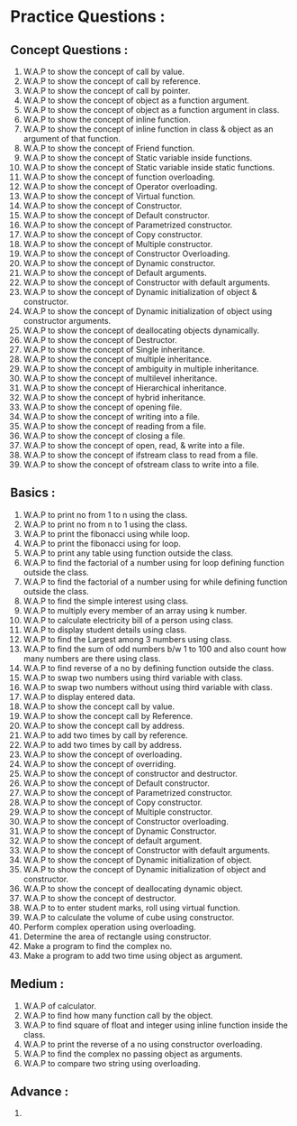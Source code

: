 
# Practice Questions :

## Concept Questions : 

1. W.A.P to show the concept of call by value.
2. W.A.P to show the concept of call by reference.
3. W.A.P to show the concept of call by pointer.
4. W.A.P to show the concept of object as a function argument.
5. W.A.P to show the concept of object as a function argument in class.
6. W.A.P to show the concept of inline function.
7. W.A.P to show the concept of inline function in class & object as an argument of that function.
8. W.A.P to show the concept of Friend function.
9.  W.A.P to show the concept of Static variable inside functions.
10. W.A.P to show the concept of Static variable inside static functions.
11. W.A.P to show the concept of function overloading.
12. W.A.P to show the concept of Operator overloading.
13. W.A.P to show the concept of Virtual function.
14. W.A.P to show the concept of Constructor.
15. W.A.P to show the concept of Default constructor.
16. W.A.P to show the concept of Parametrized constructor.
17. W.A.P to show the concept of Copy constructor.
18. W.A.P to show the concept of Multiple constructor.
19. W.A.P to show the concept of Constructor Overloading.
20. W.A.P to show the concept of Dynamic constructor.
21. W.A.P to show the concept of Default arguments.
22. W.A.P to show the concept of Constructor with default arguments.
23. W.A.P to show the concept of Dynamic initialization of object & constructor. 
24. W.A.P to show the concept of Dynamic initialization of object using constructor arguments. 
25. W.A.P to show the concept of deallocating objects dynamically.
26. W.A.P to show the concept of Destructor. 
27. W.A.P to show the concept of Single inheritance. 
28. W.A.P to show the concept of multiple inheritance. 
29. W.A.P to show the concept of ambiguity in multiple inheritance. 
30. W.A.P to show the concept of multilevel inheritance. 
31. W.A.P to show the concept of Hierarchical inheritance. 
32. W.A.P to show the concept of hybrid inheritance. 
33. W.A.P to show the concept of opening file.
34. W.A.P to show the concept of writing into a file.
35. W.A.P to show the concept of reading from a file.
36. W.A.P to show the concept of closing a file.
37. W.A.P to show the concept of open, read, & write into a file.
38. W.A.P to show the concept of ifstream class to read from a file.
39. W.A.P to show the concept of ofstream class to write into a file.


## Basics :

1. W.A.P to print no from 1 to n using the class.
2. W.A.P to print no from n to 1 using the class.
3. W.A.P to print the fibonacci using while loop.
4. W.A.P to print the fibonacci using for loop.
5. W.A.P to print any table using function outside the class.
6. W.A.P to find the factorial of a number using for loop defining function outside the class.
7. W.A.P to find the factorial of a number using for while defining function outside the class.
8. W.A.P to find the simple interest using class.
9. W.A.P to multiply every member of an array using k number.  
10. W.A.P to calculate electricity bill of a person using class.
11. W.A.P to display student details using class.
12. W.A.P to find the Largest among 3 numbers using class.
13. W.A.P to find the sum of odd numbers b/w 1 to 100 and also count how many numbers are there using class.
14. W.A.P to find reverse of a no by defining function outside the class.
15. W.A.P to swap two numbers using third variable with class.
16. W.A.P to swap two numbers without using third variable with class.
17. W.A.P to display entered data.
18. W.A.P to show the concept call by value.
19. W.A.P to show the concept call by Reference.
20. W.A.P to show the concept call by address.
21. W.A.P to add two times by call by reference.
22. W.A.P to add two times by call by address.
23. W.A.P to show the concept of overloading.
24. W.A.P to show the concept of overriding. 
25. W.A.P to show the concept of constructor and destructor.
26. W.A.P to show the concept of Default constructor.
27. W.A.P to show the concept of Parametrized constructor.
28. W.A.P to show the concept of Copy constructor.
29. W.A.P to show the concept of Multiple constructor.
30. W.A.P to show the concept of Constructor overloading.
31. W.A.P to show the concept of Dynamic Constructor.
32. W.A.P to show the concept of default argument.
33. W.A.P to show the concept of Constructor with default arguments.
34. W.A.P to show the concept of Dynamic initialization of object.
35. W.A.P to show the concept of Dynamic initialization of object and constructor.
36. W.A.P to show the concept of deallocating dynamic object.
37. W.A.P to show the concept of destructor.
38. W.A.P to to enter student marks, roll using virtual function.
39. W.A.P to calculate the volume of cube using constructor.
40. Perform complex operation using overloading.
41. Determine the area of rectangle using constructor.
42. Make a program to find the complex no.
43. Make a program to add two time using object as argument.

## Medium :
1. W.A.P of calculator.
2. W.A.P to find how many function call by the object.
3. W.A.P to find square of float and integer using inline function inside the class.
4. W.A.P to print the reverse of a no using constructor overloading.
5. W.A.P to find the complex no passing object as arguments.
6. W.A.P to compare two string using overloading.

## Advance :
1. 


